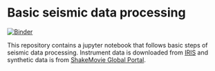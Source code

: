 # Basic seismic data processing
[![Binder](https://mybinder.org/badge_logo.svg)](https://mybinder.org/v2/gh/rdno/basic_data_processing/HEAD)

This repository contains a jupyter notebook that follows basic steps
of seismic data processing. Instrument data is downloaded from
[IRIS](https://www.iris.edu/hq/) and synthetic data is from [ShakeMovie Global Portal](https://global.shakemovie.princeton.edu/home.jsp).

